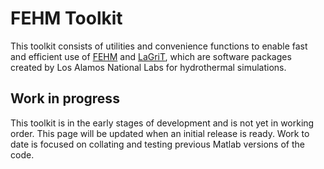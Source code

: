 # FEHM Toolkit
This toolkit consists of utilities and convenience functions to enable fast and efficient use of [FEHM](https://github.com/lanl/FEHM) and [LaGriT](https://github.com/lanl/LaGriT), which are software packages created by Los Alamos National Labs for hydrothermal simulations.

## Work in progress
This toolkit is in the early stages of development and is not yet in working order. This page will be updated when an initial release is ready. Work to date is focused on collating and testing previous Matlab versions of the code.
